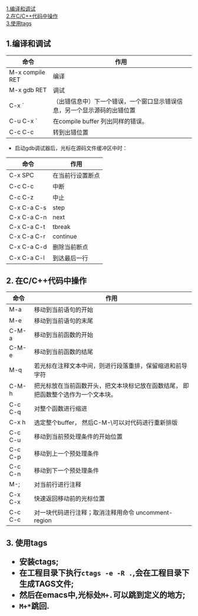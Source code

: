 [1.编译和调试](#1)    
[2.在C/C++代码中操作](#2)    
[3.使用tags](#3)   

<h2 id="1">1.编译和调试</h2>  

| 命令 | 作用 |
| -- | -- |
| M-x compile RET | 编译 |
| M-x gdb RET     | 调试 |
| C-x `           | （出错信息中）下一个错误，一个窗口显示错误信息，另一个显示源码的出错位置 |
| C-u C-x `       | 在compile buffer 列出同样的错误。 |
| C-c C-c         | 转到出错位置 |
* 启动gdb调试器后，光标在源码文件缓冲区中时： 

| 命令 | 作用 |
| -- | -- |
| C-x SPC         | 在当前行设置断点 |
| C-c C-c         | 中断 |
| C-c C-z         | 中止 |
| C-x C-a C-s     | step |
| C-x C-a C-n     | next |
| C-x C-a C-t     | tbreak |
| C-x C-a C-r     | continue |
| C-x C-a C-d     | 删除当前断点 |
| C-x C-a C-l     | 到达最后一行 |

<h2 id="2">2. 在C/C++代码中操作</2>

| 命令 | 作用 |
| -- | -- |
| M-a        | 移动到当前语句的开始 |
| M-e        | 移动到当前语句的末尾 |
| C-M-a      | 移动到当前函数的开始 |
| C-M-e      | 移动到当前函数的结尾 |
| M-q        | 若光标在注释文本中间，则进行段落重排，保留缩进和前导字符 |
| C-M-h      | 把光标放在当前函数开头，把文本块标记放在函数结尾， 即把函数整个选作为一个文本块。 |
| C-c C-q    | 对整个函数进行缩进 |
| C-x h      | 选定整个buffer，  然后C-M-\可以对代码进行重新排版 |
| C-c C-u    | 移动到当前预处理条件的开始位置 |
| C-c C-p    | 移动到上一个预处理条件 |
| C-c C-n    | 移动到下一个预处理条件 |
| M-;        | 对当前行进行注释 |
| C-x C-x    | 快速返回移动前的光标位置 |
| C-c C-c    | 对一块代码进行注释；取消注释用命令 uncomment-region |

<h2 id="3">3. 使用tags</2>

* 安装ctags;
* 在工程目录下执行`ctags -e -R .`,会在工程目录下生成TAGS文件;
* 然后在emacs中,光标处`M+.`可以跳到定义的地方;
* `M+*`跳回.

